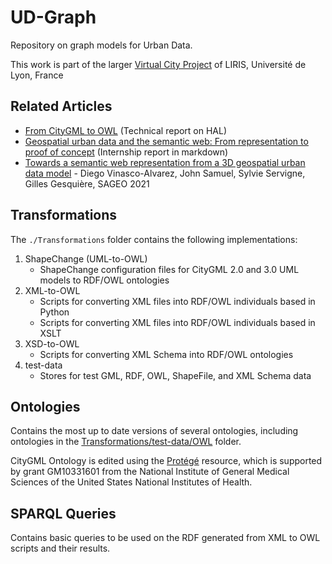 # UD-Graph
Repository on graph models for Urban Data.

This work is part of the larger [Virtual City Project](https://projet.liris.cnrs.fr/vcity/) of LIRIS, Université de Lyon, France

## Related Articles
- [From CityGML to OWL](https://hal.archives-ouvertes.fr/hal-02948955) (Technical report on HAL)
- [Geospatial urban data and the semantic web: From representation to proof of concept](https://github.com/VCityTeam/UD-Graph/blob/master/Internship/Masters%20report.md) (Internship report in markdown)
- [Towards a semantic web representation from a 3D geospatial urban data model](https://apps.univ-lr.fr/actes/ged/colloques/docWeb/2105041945.0/SAGEO2021_Actes_de_la_conference_vff.pdf) - Diego Vinasco-Alvarez, John Samuel, Sylvie Servigne, Gilles Gesquière, SAGEO 2021

## Transformations
The `./Transformations` folder contains the following implementations:
1. ShapeChange (UML-to-OWL)
   * ShapeChange configuration files for CityGML 2.0 and 3.0 UML models to RDF/OWL ontologies
2. XML-to-OWL
   * Scripts for converting XML files into RDF/OWL individuals based in Python
   * Scripts for converting XML files into RDF/OWL individuals based in XSLT
3. XSD-to-OWL
   * Scripts for converting XML Schema into RDF/OWL ontologies
4. test-data
   * Stores for test GML, RDF, OWL, ShapeFile, and XML Schema data

## Ontologies
Contains the most up to date versions of several ontologies, including ontologies in the [Transformations/test-data/OWL](./Transformations/test-data/OWL) folder.

CityGML Ontology is edited using the [Protégé](https://protege.stanford.edu/) resource, which is supported by grant GM10331601 from the National Institute of General Medical Sciences of the United States National Institutes of Health.

## SPARQL Queries
Contains basic queries to be used on the RDF generated from XML to OWL scripts and their results.

